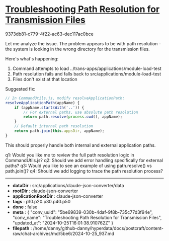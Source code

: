 # [Troubleshooting Path Resolution for Transmission Files](https://claude.ai/chat/5be69839-030b-4daf-9f8b-735c77d3f94e)

9373db81-c779-4f22-ac63-dec117ac0bce

 Let me analyze the issue. The problem appears to be with path resolution - the system is looking in the wrong directory for the transmission files.

Here's what's happening:
1. Command attempts to load ../trans-apps/applications/module-load-test
2. Path resolution fails and falls back to src/applications/module-load-test
3. Files don't exist at that location

Suggested fix:

```javascript
// In CommandUtils.js, modify resolveApplicationPath:
resolveApplicationPath(appName) {
    if (appName.startsWith('..')) {
        // For external paths, use absolute path resolution
        return path.resolve(process.cwd(), appName);
    }
    // Default internal path resolution
    return path.join(this.appsDir, appName);
}
```

This should properly handle both internal and external application paths.

q1: Would you like me to review the full path resolution logic in CommandUtils.js?
q2: Should we add error handling specifically for external paths?
q3: Would you like to see an example of using path.resolve() vs path.join()?
q4: Should we add logging to trace the path resolution process?

---

* **dataDir** : src/applications/claude-json-converter/data
* **rootDir** : claude-json-converter
* **applicationRootDir** : claude-json-converter
* **tags** : p10.p20.p30.p40.p50
* **done** : false
* **meta** : {
  "conv_uuid": "5be69839-030b-4daf-9f8b-735c77d3f94e",
  "conv_name": "Troubleshooting Path Resolution for Transmission Files",
  "updated_at": "2024-10-25T16:01:38.910762Z"
}
* **filepath** : /home/danny/github-danny/hyperdata/docs/postcraft/content-raw/chat-archives/md/5be6/2024-10-25_937.md
